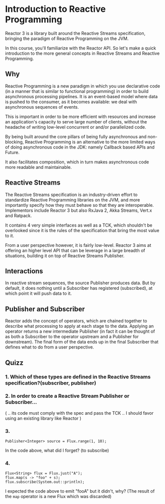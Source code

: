 # Introduction to Reactive Programming
Reactor 3 is a library built around the Reactive Streams specification, bringing the paradigm of Reactive Programming on the JVM.

In this course, you'll familiarize with the Reactor API. So let's make a quick introduction to the more general concepts in Reactive Streams and Reactive Programming.

## Why
Reactive Programming is a new paradigm in which you use declarative code (in a manner that is similar to functional programming) in order to build asynchronous processing pipelines. It is an event-based model where data is pushed to the consumer, as it becomes available: we deal with asynchronous sequences of events.

This is important in order to be more efficient with resources and increase an application's capacity to serve large number of clients, without the headache of writing low-level concurrent or and/or parallelized code.

By being built around the core pillars of being fully asynchronous and non-blocking, Reactive Programming is an alternative to the more limited ways of doing asynchronous code in the JDK: namely Callback based APIs and Future.

It also facilitates composition, which in turn makes asynchronous code more readable and maintainable.

## Reactive Streams
The Reactive Streams specification is an industry-driven effort to standardize Reactive Programming libraries on the JVM, and more importantly specify how they must behave so that they are interoperable. Implementors include Reactor 3 but also RxJava 2, Akka Streams, Vert.x and Ratpack.

It contains 4 very simple interfaces as well as a TCK, which shouldn't be overlooked since it is the rules of the specification that bring the most value to it.

From a user perspective however, it is fairly low-level. Reactor 3 aims at offering an higher level API that can be leverage in a large breadth of situations, building it on top of Reactive Streams Publisher.

## Interactions
In reactive stream sequences, the source Publisher produces data. But by default, it does nothing until a Subscriber has registered (subscribed), at which point it will push data to it.

## Publisher and Subscriber

Reactor adds the concept of operators, which are chained together to describe what processing to apply at each stage to the data. Applying an operator returns a new intermediate Publisher (in fact it can be thought of as both a Subscriber to the operator upstream and a Publisher for downstream). The final form of the data ends up in the final Subscriber that defines what to do from a user perspective.

## Quizz
### 1. Which of these types are defined in the Reactive Streams specification?(subscriber, publisher)

### 2. In order to create a Reactive Stream Publisher or Subscriber...
(
.. its code must comply with the spec and pass the TCK
.. I should favor using an existing library like Reactor
)

### 3. 
```
Publisher<Integer> source = Flux.range(1, 10);
```
In the code above, what did I forget?
(to subscribe)


### 4. 
```
Flux<String> flux = Flux.just("A");
flux.map(s -> "foo" + s);
flux.subscribe(System.out::println);
```
I expected the code above to emit "fooA" but it didn't, why?
(The result of the `map` operator is a new Flux which was discarded)
